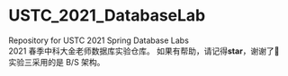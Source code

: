 # USTC_2021_DatabaseLab
 Repository for USTC 2021 Spring Database Labs  
2021 春季中科大金老师数据库实验仓库。 
如果有帮助，请记得**star**，谢谢了🙏  
实验三采用的是 B/S 架构。
